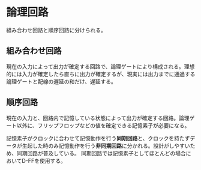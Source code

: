 # 論理回路

組み合わせ回路と順序回路に分けられる。

## 組み合わせ回路

現在の入力によって出力が確定する回路で、論理ゲートにより構成される。理想的には入力が確定したら直ちに出力が確定するが、現実には出力までに通過する論理ゲートと配線の遅延の和だけ、遅延する。

## 順序回路

現在の入力と、回路内で記憶している状態によって出力が確定する回路。論理ゲート以外に、フリップフロップなどの値を確定できる記憶素子が必要になる。

記憶素子がクロックに合わせて記憶動作を行う**同期回路**と、クロックを持たずデータが生起した時のみ記憶動作を行う**非同期回路**に分かれる。設計がしやすいため、同期回路が普及している。
同期回路では記憶素子としてほとんどの場合においてD-FFを使用する。

